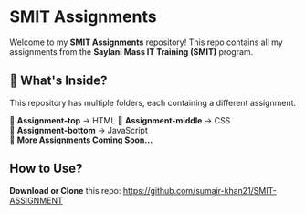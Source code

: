 # SMIT Assignments  

Welcome to my **SMIT Assignments** repository! This repo contains all my assignments from the **Saylani Mass IT Training (SMIT)** program.  

## 📂 What's Inside?  
This repository has multiple folders, each containing a different assignment.  

📁 **Assignment-top** → HTML 
📁 **Assignment-middle** → CSS  
📁 **Assignment-bottom** → JavaScript  
📁 **More Assignments Coming Soon...**  

##  How to Use?  
 **Download or Clone** this repo:  https://github.com/sumair-khan21/SMIT-ASSIGNMENT

